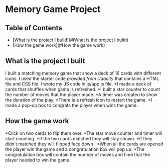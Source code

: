 # Memory Game Project

## Table of Contents

* [What is the project I build](#iWhat is the project I build)
* [How the game work](#How the game work)

## What is the project I built 
I built a matching memory game that show a deck of 16 cards with different icons. I used the starter code _provided from Udacity_ that contains a HTML file and CSS file. I wrote my JS code in js/app.js file. 
*I made a deck of cards that shuffles when game is refreshed.
*I built a star counter to count the number of moves that the player made.
*A timer was created to show the duration of the play.
*There is a refresh icon to restart the game. 
*I made a pop-up box to congrats the player when wins the game.


## How the game work
*Click on two cards to flip them over.
*The star move counter and timer will start counting. 
*If the two cards matched they will stay shown.
*If they didn't matched they will flipped face down .
*When all the cards are opened the player win the game and a congratulation box will pop up.
*The congratulation box will contain the number of moves and time that the player needed to win the game. 
